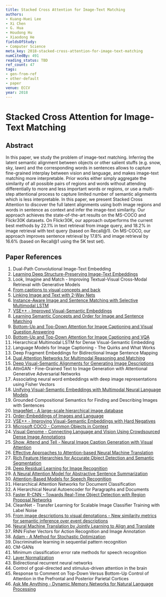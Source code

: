 ```yaml
---
title: Stacked Cross Attention for Image-Text Matching
authors:
- Kuang-Huei Lee
- Xi Chen
- G. Hua
- Houdong Hu
- Xiaodong He
fieldsOfStudy:
- Computer Science
meta_key: 2018-stacked-cross-attention-for-image-text-matching
numCitedBy: 491
reading_status: TBD
ref_count: 47
tags:
- gen-from-ref
- other-default
- paper
venue: ECCV
year: 2018
---
```


# Stacked Cross Attention for Image-Text Matching

## Abstract

In this paper, we study the problem of image-text matching. Inferring the latent semantic alignment between objects or other salient stuffs (e.g. snow, sky, lawn) and the corresponding words in sentences allows to capture fine-grained interplay between vision and language, and makes image-text matching more interpretable. Prior works either simply aggregate the similarity of all possible pairs of regions and words without attending differentially to more and less important words or regions, or use a multi-step attentional process to capture limited number of semantic alignments which is less interpretable. In this paper, we present Stacked Cross Attention to discover the full latent alignments using both image regions and words in sentence as context and infer the image-text similarity. Our approach achieves the state-of-the-art results on the MS-COCO and Flickr30K datasets. On Flickr30K, our approach outperforms the current best methods by 22.1% in text retrieval from image query, and 18.2% in image retrieval with text query (based on Recall@1). On MS-COCO, our approach improves sentence retrieval by 17.8% and image retrieval by 16.6% (based on Recall@1 using the 5K test set).

## Paper References

1. Dual-Path Convolutional Image-Text Embedding
2. [Learning Deep Structure-Preserving Image-Text Embeddings](2016-learning-deep-structure-preserving-image-text-embeddings)
3. Look, Imagine and Match - Improving Textual-Visual Cross-Modal Retrieval with Generative Models
4. [From captions to visual concepts and back](2015-from-captions-to-visual-concepts-and-back)
5. [Linking Image and Text with 2-Way Nets](2017-linking-image-and-text-with-2-way-nets)
6. [Instance-Aware Image and Sentence Matching with Selective Multimodal LSTM](2017-instance-aware-image-and-sentence-matching-with-selective-multimodal-lstm)
7. [VSE++ - Improved Visual-Semantic Embeddings](2017-vse-improved-visual-semantic-embeddings)
8. [Learning Semantic Concepts and Order for Image and Sentence Matching](2018-learning-semantic-concepts-and-order-for-image-and-sentence-matching)
9. [Bottom-Up and Top-Down Attention for Image Captioning and Visual Question Answering](2018-bottom-up-and-top-down-attention-for-image-captioning-and-visual-question-answering)
10. [Bottom-Up and Top-Down Attention for Image Captioning and VQA](2017-bottom-up-and-top-down-attention-for-image-captioning-and-vqa)
11. Hierarchical Multimodal LSTM for Dense Visual-Semantic Embedding
12. Language Models for Image Captioning - The Quirks and What Works
13. Deep Fragment Embeddings for Bidirectional Image Sentence Mapping
14. [Dual Attention Networks for Multimodal Reasoning and Matching](2017-dual-attention-networks-for-multimodal-reasoning-and-matching)
15. [Deep Visual-Semantic Alignments for Generating Image Descriptions](2017-deep-visual-semantic-alignments-for-generating-image-descriptions)
16. AttnGAN - Fine-Grained Text to Image Generation with Attentional Generative Adversarial Networks
17. Associating neural word embeddings with deep image representations using Fisher Vectors
18. [Unifying Visual-Semantic Embeddings with Multimodal Neural Language Models](2014-unifying-visual-semantic-embeddings-with-multimodal-neural-language-models)
19. Grounded Compositional Semantics for Finding and Describing Images with Sentences
20. [ImageNet - A large-scale hierarchical image database](2009-imagenet-a-large-scale-hierarchical-image-database)
21. [Order-Embeddings of Images and Language](2016-order-embeddings-of-images-and-language)
22. [VSE++ - Improving Visual-Semantic Embeddings with Hard Negatives](2018-vse-improving-visual-semantic-embeddings-with-hard-negatives)
23. [Microsoft COCO - Common Objects in Context](2014-microsoft-coco-common-objects-in-context)
24. [Visual Genome - Connecting Language and Vision Using Crowdsourced Dense Image Annotations](2016-visual-genome-connecting-language-and-vision-using-crowdsourced-dense-image-annotations)
25. [Show, Attend and Tell - Neural Image Caption Generation with Visual Attention](2015-show-attend-and-tell-neural-image-caption-generation-with-visual-attention)
26. [Effective Approaches to Attention-based Neural Machine Translation](2015-effective-approaches-to-attention-based-neural-machine-translation)
27. [Rich Feature Hierarchies for Accurate Object Detection and Semantic Segmentation](2014-rich-feature-hierarchies-for-accurate-object-detection-and-semantic-segmentation)
28. [Deep Residual Learning for Image Recognition](2016-deep-residual-learning-for-image-recognition)
29. [A Neural Attention Model for Abstractive Sentence Summarization](2015-a-neural-attention-model-for-abstractive-sentence-summarization)
30. [Attention-Based Models for Speech Recognition](2015-attention-based-models-for-speech-recognition)
31. Hierarchical Attention Networks for Document Classification
32. A Hierarchical Neural Autoencoder for Paragraphs and Documents
33. [Faster R-CNN - Towards Real-Time Object Detection with Region Proposal Networks](2015-faster-r-cnn-towards-real-time-object-detection-with-region-proposal-networks)
34. CleanNet - Transfer Learning for Scalable Image Classifier Training with Label Noise
35. [From image descriptions to visual denotations - New similarity metrics for semantic inference over event descriptions](2014-from-image-descriptions-to-visual-denotations-new-similarity-metrics-for-semantic-inference-over-event-descriptions)
36. [Neural Machine Translation by Jointly Learning to Align and Translate](2015-neural-machine-translation-by-jointly-learning-to-align-and-translate)
37. RNN Fisher Vectors for Action Recognition and Image Annotation
38. [Adam - A Method for Stochastic Optimization](2015-adam-a-method-for-stochastic-optimization)
39. Discriminative learning in sequential pattern recognition
40. CM-GANs
41. Minimum classification error rate methods for speech recognition
42. [Layer Normalization](2016-layer-normalization)
43. Bidirectional recurrent neural networks
44. Control of goal-directed and stimulus-driven attention in the brain
45. Response to Comment on Top-Down Versus Bottom-Up Control of Attention in the Prefrontal and Posterior Parietal Cortices
46. [Ask Me Anything - Dynamic Memory Networks for Natural Language Processing](2016-ask-me-anything-dynamic-memory-networks-for-natural-language-processing)

